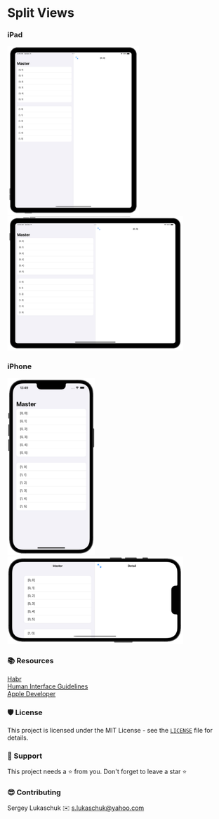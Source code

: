 # Split Views

### iPad
  <img src="https://github.com/lgreydev/SplitViews/blob/main/Screenshots/001.jpg" width="300"><img src="https://github.com/lgreydev/SplitViews/blob/main/Screenshots/002.jpg" width="400">
  
### iPhone
  <img src="https://github.com/lgreydev/SplitViews/blob/main/Screenshots/003.jpg" width="200"><img src="https://github.com/lgreydev/SplitViews/blob/main/Screenshots/004.jpg" width="400">

### 📚 Resources

[Habr](https://habr.com/ru/post/460965/)<br>
[Human Interface Guidelines](https://developer.apple.com/design/human-interface-guidelines/ios/views/split-views/)<br>
[Apple Developer](https://developer.apple.com/documentation/uikit/uisplitviewcontroller)<br>

### 🛡️ License

This project is licensed under the MIT License - see the [`LICENSE`](https://github.com/lgreydev/SplitViews/blob/main/License) file for details.

### 🙏 Support

This project needs a ⭐️ from you. Don't forget to leave a star ⭐️

### 😎 Contributing
Sergey Lukaschuk ✉️ s.lukaschuk@yahoo.com

